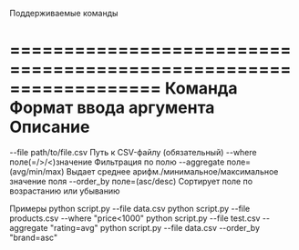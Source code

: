 Поддерживаемые команды

==================================================================
Команда         Формат ввода аргумента           Описание
===================================================================
--file	        path/to/file.csv	        Путь к CSV-файлу (обязательный)
--where 	    поле(=/>/<)значение         Фильтрация по полю
--aggregate	    поле=(avg/min/max)       	Выдает среднее арифм./минимальное/максимальное значение поля
--order_by      поле=(asc/desc)             Сортирует поле по возрастанию или убыванию



Примеры
python script.py --file data.csv
python script.py --file products.csv --where "price<1000"
python script.py --file test.csv --aggregate "rating=avg"
python script.py --file data.csv --order_by "brand=asc"



